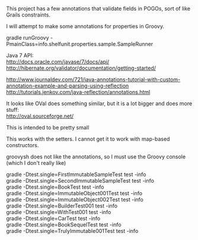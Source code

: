 This project has a few annotations that validate fields in POGOs, sort of like Grails constraints.   

I will attempt to make some annotations for properties in Groovy.    

gradle runGroovy -PmainClass=info.shelfunit.properties.sample.SampleRunner    

Java 7 API:  
http://docs.oracle.com/javase/7/docs/api/  
http://hibernate.org/validator/documentation/getting-started/  

http://www.journaldev.com/721/java-annotations-tutorial-with-custom-annotation-example-and-parsing-using-reflection   
http://tutorials.jenkov.com/java-reflection/annotations.html    

It looks like OVal does something similar, but it is a lot bigger and does more stuff:   
http://oval.sourceforge.net/    

This is intended to be pretty small    

This works with the setters. I cannot get it to work with map-based constructors.  

groovysh does not like the annotations, so I must use the Groovy console (which I don't really like)

gradle -Dtest.single=FirstImmutableSampleTest test -info   
gradle -Dtest.single=SecondImmutableSampleTest test -info  
gradle -Dtest.single=BookTest test -info    
gradle -Dtest.single=ImmutableObject001Test test -info    
gradle -Dtest.single=ImmutableObject002Test test -info    
gradle -Dtest.single=BuilderTest001 test -info    
gradle -Dtest.single=WithTest001 test -info    
gradle -Dtest.single=CarTest test -info    
gradle -Dtest.single=BookSequelTest test -info    
gradle -Dtest.single=TrulyImmutable001Test test -info   

